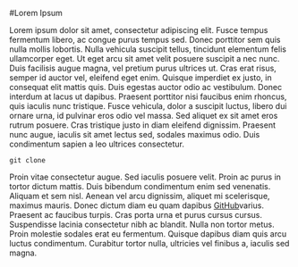 #Lorem Ipsum

Lorem ipsum dolor sit amet, consectetur adipiscing elit. Fusce tempus fermentum libero, ac congue purus tempus sed. Donec porttitor sem quis nulla mollis lobortis. Nulla vehicula suscipit tellus, tincidunt elementum felis ullamcorper eget. Ut eget arcu sit amet velit posuere suscipit a nec nunc. Duis facilisis augue magna, vel pretium purus ultrices ut. Cras erat risus, semper id auctor vel, eleifend eget enim. Quisque imperdiet ex justo, in consequat elit mattis quis. Duis egestas auctor odio ac vestibulum. Donec interdum at lacus ut dapibus. Praesent porttitor nisi faucibus enim rhoncus, quis iaculis nunc tristique. Fusce vehicula, dolor a suscipit luctus, libero dui ornare urna, id pulvinar eros odio vel massa. Sed aliquet ex sit amet eros rutrum posuere. Cras tristique justo in diam eleifend dignissim. Praesent nunc augue, iaculis sit amet lectus sed, sodales maximus odio. Duis condimentum sapien a leo ultrices consectetur.

    git clone

Proin vitae consectetur augue. Sed iaculis posuere velit. Proin ac purus in tortor dictum mattis. Duis bibendum condimentum enim sed venenatis. Aliquam et sem nisl. Aenean vel arcu dignissim, aliquet mi scelerisque, maximus mauris. Donec dictum diam eu quam dapibus [GitHub](http://github.com)varius. Praesent ac faucibus turpis. Cras porta urna et purus cursus cursus. Suspendisse lacinia consectetur nibh ac blandit. Nulla non tortor metus. Proin molestie sodales erat eu fermentum. Quisque dapibus diam quis arcu luctus condimentum. Curabitur tortor nulla, ultricies vel finibus a, iaculis sed magna.